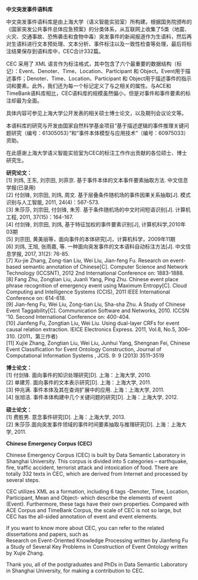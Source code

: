 <b>中文突发事件语料库</b>

中文突发事件语料库是由上海大学（语义智能实验室）所构建。根据国务院颁布的《国家突发公共事件总体应急预案》的分类体系，从互联网上收集了5类（地震、火灾、交通事故、恐怖袭击和食物中毒）突发事件的新闻报道作为生语料，然后再对生语料进行文本预处理、文本分析、事件标注以及一致性检查等处理，最后将标注结果保存到语料库中，CEC合计332篇。

CEC 采用了 XML 语言作为标注格式，其中包含了六个最重要的数据结构（标记）：Event、Denoter、Time、Location、Participant 和 Object。Event用于描述事件；Denoter、Time、Location、Participant 和 Object用于描述事件的指示词和要素。此外，我们还为每一个标记定义了与之相关的属性。与ACE和TimeBank语料库相比，CEC语料库的规模虽然偏小，但是对事件和事件要素的标注却最为全面。

具体内容可参见上海大学公开发表的相关硕士博士论文，以及期刊会议论文等。<br/>

本语料库的研究与开发由国家自然科学基金项目“基于描述逻辑的事件推理关键问题研究（编号：61305053）”和“事件本体模型与应用技术”（编号：60975033）资助。<br/>

在此感谢上海大学语义智能实验室为CEC的标注工作作出贡献的各位硕士、博士研究生。

**研究论文：**  
[1] 刘炜, 王东, 刘宗田, 刘菲京. 基于事件本体的文本事件要素抽取方法. 中文信息学报(已录用)<br/>
[2] 付剑锋, 刘宗田, 刘炜, 周文. 基于层叠条件随机场的事件因果关系抽取[J]. 模式识别与人工智能, 2011, 24(4)：567-573.<br/>
[3] 朱莎莎, 刘宗田, 付剑锋, 朱芳. 基于条件随机场的中文时间短语识别[J]. 计算机工程, 2011, 37(15)：164-167. <br/>
[4] 付剑锋, 刘宗田, 刘炜, 基于特征加权的事件要素识别[J], 计算机科学,2010年03期<br/>
[5] 刘宗田, 黄美丽等，面向事件的本体研究[J]，计算机科学，2009年11期<br/>
[6] 刘炜, 王旭, 张雨嘉, 等. 一种面向突发事件的文本语料自动标注方法[J]. 中文信息学报, 2017, 31(2): 76-85.<br/>
[7] Xu-jie Zhang, Zong-tian Liu, Wei Liu, Jian-feng Fu. Research on event-based semantic annotation of Chinese[C]. Computer Science and Network Technology (ICCSNT), 2012 2nd International Conference on: 1883-1888.<br/>
[8] Fang Zhu, Zongtian Liu, Juanli Yang, Ping Zhu. Chinese event place phrase recognition of emergency event using Maximum Entropy[C]. Cloud Computing and Intelligence Systems (CCIS), 2011 IEEE International Conference on: 614-618.<br/>
[9] Jian-feng Fu, Wei Liu, Zong-tian Liu, Sha-sha Zhu. A Study of Chinese Event Taggability[C]. Communication Software and Networks, 2010. ICCSN '10. Second International Conference on: 400-404.<br/>
[10] Jianfeng Fu, Zongtian Liu, Wei Liu. Using dual-layer CRFs for event causal relation extraction. IEICE Electronics Express. 2011, Vol.8, No.5, 306–310. (2011，第三作者)<br/>
[11] Xujie Zhang, Zongtian Liu, Wei Liu, Junhui Yang, Shengnan Fei, Chinese Event Classification for Event Ontology Construction, Journal of Computational Information Systems , JCIS. 9: 9 (2013) 3511–3519<br/>

**博士论文：**  
[1] 付剑锋. 面向事件的知识处理研究[D]. 上海：上海大学, 2010.<br/>
[2] 单建芳. 面向事件的文本表示研究[D]. 上海：上海大学, 2011.<br/>
[3] 仲兆满. 事件本体及其在查询扩展中的应用. 上海：上海大学, 2011.<br/>
[4] 张旭洁. 事件本体构建中几个关键问题的研究[D]. 上海：上海大学, 2012.<br/>

**硕士论文：**  
[1] 费胜男. 意念事件研究[D]. 上海：上海大学, 2013.<br/>
[2] 朱莎莎.面向突发事件领域的事件时间要素抽取与推理研究[D]. 上海：上海大学, 2011.<br/>



<b>Chinese Emergency Corpus (CEC)</b>

Chinese Emergency Corpus (CEC) is built by Data Semantic Laboratory in Shanghai University. This corpus is divided into 5 categories – earthquake, fire, traffic accident, terrorist attack and intoxication of food. There are totally 332 texts in CEC, which are derived from Internet and processed by several steps.

CEC utilizes XML as a formation, including 6 tags -Denoter, Time, Location, Participant, Mean and Object- which describe the elements of event (Event). Furthermore, these tags have their own properties. Compared with ACE Corpus and TimeBank Corpus, the scale of CEC is not so large, but CEC has the all-sided annotation of event and event elements.

If you want to know more about CEC, you can refer to the related dissertations and papers, such as<br/> Research on Event-Oriented Knowledge Processing written by Jianfeng Fu<br/> a Study of Several Key Problems in Construction of Event Ontology written by Xujie Zhang.

Thank you, all of the postgraduates and PhDs in Data Semantic Laboratory in Shanghai University, for making a contribution to CEC.